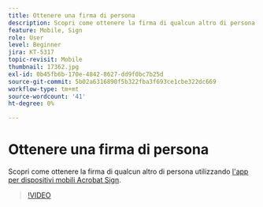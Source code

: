 ```yaml
---
title: Ottenere una firma di persona
description: Scopri come ottenere la firma di qualcun altro di persona utilizzando l’app Acrobat Sign per dispositivi mobili
feature: Mobile, Sign
role: User
level: Beginner
jira: KT-5317
topic-revisit: Mobile
thumbnail: 17362.jpg
exl-id: 0b45fb6b-170e-4842-8627-dd9f0bc7b25d
source-git-commit: 5b02a6316890f5b322fba3f693ce1cbe322dc669
workflow-type: tm+mt
source-wordcount: '41'
ht-degree: 0%

---
```


# Ottenere una firma di persona

Scopri come ottenere la firma di qualcun altro di persona utilizzando [l&#39;app per dispositivi mobili Acrobat Sign](https://experienceleague.adobe.com/docs/document-cloud-learn/sign-learning-hub/mobile/mobile-overview.html?lang=it).

>[!VIDEO](https://video.tv.adobe.com/v/3411261?quality=12&learn=on&hidetitle=true&captions=ita)